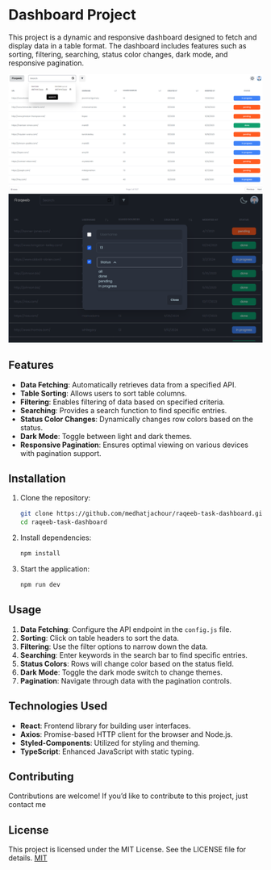 # Dashboard Project

This project is a dynamic and responsive dashboard designed to fetch and display data in a table format. The dashboard includes features such as sorting, filtering, searching, status color changes, dark mode, and responsive pagination.

![alt text](https://github.com/medhatjachour/raqeeb-task-dashboard/blob/main/samples/1.png?raw=true)
![alt text](https://github.com/medhatjachour/raqeeb-task-dashboard/blob/main/samples/2.png?raw=true)
## Features

- **Data Fetching**: Automatically retrieves data from a specified API.
- **Table Sorting**: Allows users to sort table columns.
- **Filtering**: Enables filtering of data based on specified criteria.
- **Searching**: Provides a search function to find specific entries.
- **Status Color Changes**: Dynamically changes row colors based on the status.
- **Dark Mode**: Toggle between light and dark themes.
- **Responsive Pagination**: Ensures optimal viewing on various devices with pagination support.

## Installation

1. Clone the repository:
    ```bash
    git clone https://github.com/medhatjachour/raqeeb-task-dashboard.git
    cd raqeeb-task-dashboard
    ```

2. Install dependencies:
    ```bash
    npm install
    ```

3. Start the application:
    ```bash
    npm run dev
    ```

## Usage

1. **Data Fetching**: Configure the API endpoint in the `config.js` file.
2. **Sorting**: Click on table headers to sort the data.
3. **Filtering**: Use the filter options to narrow down the data.
4. **Searching**: Enter keywords in the search bar to find specific entries.
5. **Status Colors**: Rows will change color based on the status field.
6. **Dark Mode**: Toggle the dark mode switch to change themes.
7. **Pagination**: Navigate through data with the pagination controls.

## Technologies Used

- **React**: Frontend library for building user interfaces.
- **Axios**: Promise-based HTTP client for the browser and Node.js.
- **Styled-Components**: Utilized for styling and theming.
- **TypeScript**: Enhanced JavaScript with static typing.


## Contributing

Contributions are welcome! If you’d like to contribute to this project, just contact me

## License
This project is licensed under the MIT License. See the LICENSE file for details.
[MIT](https://choosealicense.com/licenses/mit/)